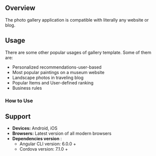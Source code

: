 



## Overview
The photo gallery application is compatible with literally any website or blog.
 
## Usage
There are some other popular usages of gallery template. Some of them are: 
 -    Personalized recommendations-user-based
 -    Most popular paintings on a museum website
 -    Landscape photos in traveling blog
 -    Popular Items and User-defined ranking
 -    Business rules

### How to Use




## Support  
- **Devices:** Android, iOS  
- **Browsers:** Latest version of all modern browsers  
- **Dependencies version**  :
	- Angular CLI version: 6.0.0 +  
	- Cordova version: 7.1.0 +



